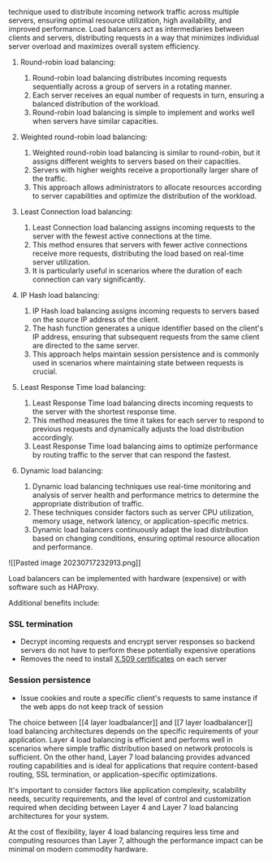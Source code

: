 technique used to distribute incoming network traffic across multiple servers, ensuring optimal resource utilization, high availability, and improved performance. 
Load balancers act as intermediaries between clients and servers, distributing requests in a way that minimizes individual server overload and maximizes overall system efficiency. 

1. Round-robin load balancing: 
	1. Round-robin load balancing distributes incoming requests sequentially across a group of servers in a rotating manner. 
	2. Each server receives an equal number of requests in turn, ensuring a balanced distribution of the workload. 
	3. Round-robin load balancing is simple to implement and works well when servers have similar capacities.
    
2. Weighted round-robin load balancing: 
	1. Weighted round-robin load balancing is similar to round-robin, but it assigns different weights to servers based on their capacities. 
	2. Servers with higher weights receive a proportionally larger share of the traffic. 
	3. This approach allows administrators to allocate resources according to server capabilities and optimize the distribution of the workload.
    
3. Least Connection load balancing: 
	1. Least Connection load balancing assigns incoming requests to the server with the fewest active connections at the time. 
	2. This method ensures that servers with fewer active connections receive more requests, distributing the load based on real-time server utilization. 
	3. It is particularly useful in scenarios where the duration of each connection can vary significantly.
    
4. IP Hash load balancing: 
	1. IP Hash load balancing assigns incoming requests to servers based on the source IP address of the client. 
	2. The hash function generates a unique identifier based on the client's IP address, ensuring that subsequent requests from the same client are directed to the same server. 
	3. This approach helps maintain session persistence and is commonly used in scenarios where maintaining state between requests is crucial.
    
5. Least Response Time load balancing: 
	1. Least Response Time load balancing directs incoming requests to the server with the shortest response time. 
	2. This method measures the time it takes for each server to respond to previous requests and dynamically adjusts the load distribution accordingly. 
	3. Least Response Time load balancing aims to optimize performance by routing traffic to the server that can respond the fastest.
    
6. Dynamic load balancing: 
	1. Dynamic load balancing techniques use real-time monitoring and analysis of server health and performance metrics to determine the appropriate distribution of traffic. 
	2. These techniques consider factors such as server CPU utilization, memory usage, network latency, or application-specific metrics. 
	3. Dynamic load balancers continuously adapt the load distribution based on changing conditions, ensuring optimal resource allocation and performance.


![[Pasted image 20230717232913.png]]


Load balancers can be implemented with hardware (expensive) or with software such as HAProxy.

Additional benefits include:

###  **SSL termination** 
 - Decrypt incoming requests and encrypt server responses so backend servers do not have to perform these potentially expensive operations
- Removes the need to install [X.509 certificates](https://en.wikipedia.org/wiki/X.509) on each server
### **Session persistence** 
- Issue cookies and route a specific client's requests to same instance if the web apps do not keep track of session

The choice between [[4 layer loadbalancer]] and [[7 layer loadbalancer]] load balancing architectures depends on the specific requirements of your application. 
Layer 4 load balancing is efficient and performs well in scenarios where simple traffic distribution based on network protocols is sufficient. 
On the other hand, Layer 7 load balancing provides advanced routing capabilities and is ideal for applications that require content-based routing, SSL termination, or application-specific optimizations.

It's important to consider factors like application complexity, scalability needs, security requirements, and the level of control and customization required when deciding between Layer 4 and Layer 7 load balancing architectures for your system.

At the cost of flexibility, layer 4 load balancing requires less time and computing resources than Layer 7, although the performance impact can be minimal on modern commodity hardware.